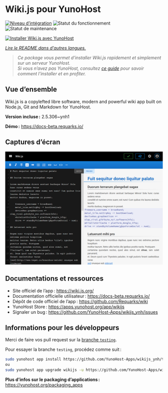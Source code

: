 <!--
Nota bene : ce README est automatiquement généré par <https://github.com/YunoHost/apps/tree/master/tools/readme_generator>
Il NE doit PAS être modifié à la main.
-->

# Wiki.js pour YunoHost

[![Niveau d’intégration](https://apps.yunohost.org/badge/integration/wikijs)](https://ci-apps.yunohost.org/ci/apps/wikijs/)
![Statut du fonctionnement](https://apps.yunohost.org/badge/state/wikijs)
![Statut de maintenance](https://apps.yunohost.org/badge/maintained/wikijs)

[![Installer Wiki.js avec YunoHost](https://install-app.yunohost.org/install-with-yunohost.svg)](https://install-app.yunohost.org/?app=wikijs)

*[Lire le README dans d'autres langues.](./ALL_README.md)*

> *Ce package vous permet d’installer Wiki.js rapidement et simplement sur un serveur YunoHost.*  
> *Si vous n’avez pas YunoHost, consultez [ce guide](https://yunohost.org/install) pour savoir comment l’installer et en profiter.*

## Vue d’ensemble

Wiki.js is a copylefted libre software, modern and powerful wiki app built on Node.js, Git and Markdown for YunoHost.


**Version incluse :** 2.5.306~ynh1

**Démo :** <https://docs-beta.requarks.io/>

## Captures d’écran

![Capture d’écran de Wiki.js](./doc/screenshots/screenshot.png)

## Documentations et ressources

- Site officiel de l’app : <https://wiki.js.org/>
- Documentation officielle utilisateur : <https://docs-beta.requarks.io/>
- Dépôt de code officiel de l’app : <https://github.com/Requarks/wiki>
- YunoHost Store : <https://apps.yunohost.org/app/wikijs>
- Signaler un bug : <https://github.com/YunoHost-Apps/wikijs_ynh/issues>

## Informations pour les développeurs

Merci de faire vos pull request sur la [branche `testing`](https://github.com/YunoHost-Apps/wikijs_ynh/tree/testing).

Pour essayer la branche `testing`, procédez comme suit :

```bash
sudo yunohost app install https://github.com/YunoHost-Apps/wikijs_ynh/tree/testing --debug
ou
sudo yunohost app upgrade wikijs -u https://github.com/YunoHost-Apps/wikijs_ynh/tree/testing --debug
```

**Plus d’infos sur le packaging d’applications :** <https://yunohost.org/packaging_apps>
